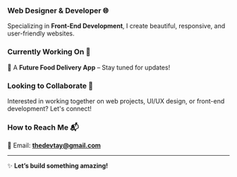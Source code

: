### **Web Designer & Developer** 🌐  
Specializing in **Front-End Development**, I create beautiful, responsive, and user-friendly websites.  

### **Currently Working On** 🚀  
🔹 A **Future Food Delivery App** – Stay tuned for updates!  

### **Looking to Collaborate** 🤝  
Interested in working together on web projects, UI/UX design, or front-end development? Let's connect!  

### **How to Reach Me** 📬  
📧 Email: **[thedevtay@gmail.com](mailto:thedevtay@gmail.com)**  

---  
✨ **Let’s build something amazing!**
